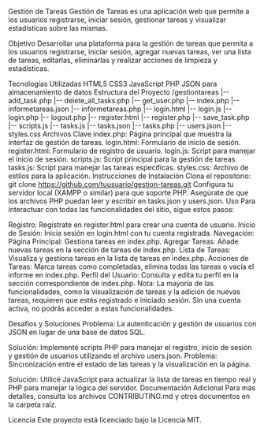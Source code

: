 Gestión de Tareas
Gestión de Tareas es una aplicación web que permite a los usuarios registrarse, iniciar sesión, gestionar tareas y visualizar estadísticas sobre las mismas.

Objetivo
Desarrollar una plataforma para la gestión de tareas que permita a los usuarios registrarse, iniciar sesión, agregar nuevas tareas, ver una lista de tareas, editarlas, eliminarlas y realizar acciones de limpieza y estadísticas.

Tecnologías Utilizadas
HTML5
CSS3
JavaScript
PHP
JSON para almacenamiento de datos
Estructura del Proyecto
/gestiontareas
|-- add_task.php
|-- delete_all_tasks.php
|-- get_user.php
|-- index.php
|-- informetareas.json
|-- informetareas.php
|-- login.html
|-- login.js
|-- login.php
|-- logout.php
|-- register.html
|-- register.php
|-- save_task.php
|-- scripts.js
|-- tasks.js
|-- tasks.json
|-- tasks.php
|-- users.json
|-- styles.css
Archivos Clave
index.php: Página principal que muestra la interfaz de gestión de tareas.
login.html: Formulario de inicio de sesión.
register.html: Formulario de registro de usuario.
login.js: Script para manejar el inicio de sesión.
scripts.js: Script principal para la gestión de tareas.
tasks.js: Script para manejar las tareas específicas.
styles.css: Archivo de estilos para la aplicación.
Instrucciones de Instalación
Clona el repositorio: git clone https://github.com/tuusuario/gestion-tareas.git
Configura tu servidor local (XAMPP o similar) para que soporte PHP.
Asegúrate de que los archivos PHP puedan leer y escribir en tasks.json y users.json.
Uso
Para interactuar con todas las funcionalidades del sitio, sigue estos pasos:

Registro: Regístrate en register.html para crear una cuenta de usuario.
Inicio de Sesión: Inicia sesión en login.html con tu cuenta registrada.
Navegación:
Página Principal: Gestiona tareas en index.php.
Agregar Tareas: Añade nuevas tareas en la sección de tareas de index.php.
Lista de Tareas: Visualiza y gestiona tareas en la lista de tareas en index.php.
Acciones de Tareas: Marca tareas como completadas, elimina todas las tareas o vacía el informe en index.php.
Perfil del Usuario: Consulta y edita tu perfil en la sección correspondiente de index.php.
Nota: La mayoría de las funcionalidades, como la visualización de tareas y la adición de nuevas tareas, requieren que estés registrado e iniciado sesión. Sin una cuenta activa, no podrás acceder a estas funcionalidades.

Desafíos y Soluciones
Problema: La autenticación y gestión de usuarios con JSON en lugar de una base de datos SQL.

Solución: Implementé scripts PHP para manejar el registro, inicio de sesión y gestión de usuarios utilizando el archivo users.json.
Problema: Sincronización entre el estado de las tareas y la visualización en la página.

Solución: Utilicé JavaScript para actualizar la lista de tareas en tiempo real y PHP para manejar la lógica del servidor.
Documentación Adicional
Para más detalles, consulta los archivos CONTRIBUTING.md y otros documentos en la carpeta raíz.

Licencia
Este proyecto está licenciado bajo la Licencia MIT.
